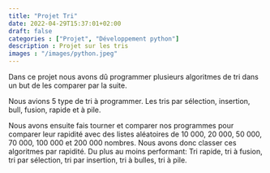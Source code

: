 ```yaml
---
title: "Projet Tri"
date: 2022-04-29T15:37:01+02:00
draft: false
categories : ["Projet", "Développement python"]
description : Projet sur les tris
images : "/images/python.jpeg"
---
```

Dans ce projet nous avons dû programmer plusieurs algoritmes de tri dans un but de les comparer par la suite.

Nous avions 5 type de tri à programmer. Les tris par sélection, insertion, bull, fusion, rapide et à pile.

Nous avons ensuite fais tourner et comparer nos programmes pour comparer leur rapidité avec des listes aléatoires de 10 000, 20 000, 50 000, 70 000, 100 000 et 200 000 nombres.
Nous avons donc classer ces algoritmes par rapidité.
Du plus au moins performant:
Tri rapide, tri à fusion, tri par sélection, tri par insertion, tri à bulles, tri à pile.